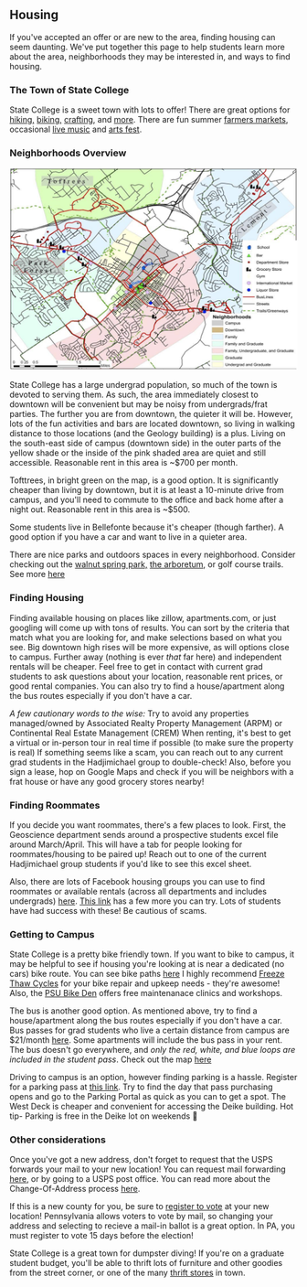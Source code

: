 ## Housing

If you've accepted an offer or are new to the area, finding housing can seem daunting. We've put together this page to help students learn more about the area, neighborhoods they may be interested in, and ways to find housing.

### The Town of State College
State College is a sweet town with lots to offer! There are great options for [hiking,](https://onwardstate.com/2023/10/19/five-fun-hikes-close-to-state-college/) [biking,](https://www.mtbproject.com/directory/8011558/state-college) [crafting,](https://artallianceofcentralpa.org) and [more](https://happyvalley.com/c/attractions). There are fun summer [farmers markets](https://happyvalley.com/c/farm-markets), occasional [live music](https://www.statecollege.com/events/category/concerts/) and [arts fest](https://arts-festival.com). 

### Neighborhoods Overview
![](Map.jpg)

State College has a large undergrad population, so much of the town is devoted to serving them. As such, the area immediately closest to downtown will be convenient but may be noisy from undergrads/frat parties. The further you are from downtown, the quieter it will be. However, lots of the fun activities and bars are located downtown, so living in walking distance to those locations (and the Geology building) is a plus. Living on the south-east side of campus (downtown side) in the outer parts of the yellow shade or the inside of the pink shaded area are quiet and still accessible. Reasonable rent in this area is ~$700 per month.

Tofttrees, in bright green on the map, is a good option. It is significantly cheaper than living by downtown, but it is at least a 10-minute drive from campus, and you'll need to commute to the office and back home after a night out. Reasonable rent in this area is ~$500.

Some students live in Bellefonte because it's cheaper (though farther). A good option if you have a car and want to live in a quieter area.

There are nice parks and outdoors spaces in every neighborhood. Consider checking out the [walnut spring park,](https://www.appoutdoors.com/blog/the-wilderness-of-walnut-springs-park/) [the arboretum,](https://arboretum.psu.edu) or golf course trails. See more [here](https://www.crpr.org/sites/g/files/vyhlif2986/f/uploads/parks_bikeways_map.pdf)   
### Finding Housing
Finding available housing on places like zillow, apartments.com, or just googling will come up with tons of results. You can sort by the criteria that match what you are looking for, and make selections based on what you see. Big downtown high rises will be more expensive, as will options close to campus. Further away (nothing is ever *that* far here) and independent rentals will be cheaper. Feel free to get in contact with current grad students to ask questions about your location, reasonable rent prices, or good rental companies. 
You can also try to find a house/apartment along the bus routes especially if you don't have a car.

*A few cautionary words to the wise:*
Try to avoid any properties managed/owned by Associated Realty Property Management (ARPM) or Continental Real Estate Management (CREM)
When renting, it's best to get a virtual or in-person tour in real time if possible (to make sure the property is real) If something seems like a scam, you can reach out to any current grad students in the Hadjimichael group to double-check! Also, before you sign a lease, hop on Google Maps and check if you will be neighbors with a frat house or have any good grocery stores nearby!
### Finding Roommates

If you decide you want roommates, there's a few places to look. First, the Geoscience department sends around a prospective students excel file around March/April. This will have a tab for people looking for roommates/housing to be paired up! Reach out to one of the current Hadjimichael group students if you'd like to see this excel sheet.

Also, there are lots of Facebook housing groups you can use to find roommates or available rentals (across all departments and includes undergrads) [here](https://www.facebook.com/groups/1791579631067235/). [This link](https://onwardstate.com/2023/09/11/freshman-101-your-guide-to-apartment-hunting-in-state-college/) has a few more you can try. Lots of students have had success with these! Be cautious of scams.

### Getting to Campus
State College is a pretty bike friendly town. If you want to bike to campus, it may be helpful to see if housing you're looking at is near a dedicated (no cars) bike route. You can see bike paths [here](https://www.crpr.org/sites/g/files/vyhlif2986/f/uploads/parks_bikeways_map.pdf)
I highly recommend [Freeze Thaw Cycles](https://freezethaw.com) for your bike repair and upkeep needs - they're awesome! Also, the [PSU Bike Den](https://transportation.psu.edu/bike-den) offers free maintenanace clinics and workshops.

The bus is another good option. As mentioned above, try to find a house/apartment along the bus routes especially if you don't have a car. Bus passes for grad students who live a certain distance from campus are $21/month [here](https://transportation.psu.edu/ridepass-graduate-students). Some apartments will include the bus pass in your rent. The bus doesn't go everywhere, and *only the red, white, and blue loops are included in the student pass*. Check out the map [here](https://catabus.com/system-map/) 

Driving to campus is an option, however finding parking is a hassle. Register for a parking pass at [this link](https://transportation.psu.edu/student-parking). Try to find the day that pass purchasing opens and go to the Parking Portal as quick as you can to get a spot. The West Deck is cheaper and convenient for accessing the Deike building. Hot tip- Parking is free in the Deike lot on weekends 🙏 
### Other considerations
Once you've got a new address, don't forget to request that the USPS forwards your mail to your new location! You can request mail forwarding [here](https://moversguide.usps.com/mgo/address-info?_gl=1%2aq2nled%2a_gcl_au%2aNzc3MjE0ODM3LjE3MTIxNjIzNDU.%2a_ga%2aMTk3NDE0NDUxNC4xNzEyMTYyMzQ1%2a_ga_3NXP3C8S9V%2aMTcxMjE2MjM0NS4xLjAuMTcxMjE2MjM0NS4wLjAuMA), or by going to a USPS post office. You can read more about the Change-Of-Address process [here](https://www.usps.com/manage/forward.htm). 

If this is a new county for you, be sure to [register to vote](https://www.pavoterservices.pa.gov/Pages/VoterRegistrationApplication.aspx) at your new location! Pennsylvania allows voters to vote by mail, so changing your address and selecting to recieve a mail-in ballot is a great option. In PA, you must register to vote 15 days before the election!
 
State College is a great town for dumpster diving! If you're on a graduate student budget, you'll be able to thrift lots of furniture and other goodies from the street corner, or one of the many [thrift stores](https://onwardstate.com/2023/12/08/your-guide-to-thrifting-in-the-state-college-area/) in town.




